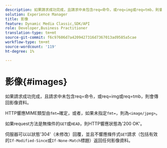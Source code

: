 ```yaml
---
description: 如果請求成功完成，且請求中未包含req=命令，或req=img或req=tmb，則會傳回影像資料。
solution: Experience Manager
title: 影像
feature: Dynamic Media Classic,SDK/API
role: Developer,Business Practitioner
translation-type: tm+mt
source-git-commit: f6c97606d7a4209427316d7367013ad9585a5cae
workflow-type: tm+mt
source-wordcount: '119'
ht-degree: 1%

---
```



# 影像{#images}

如果請求成功完成，且請求中未包含req=命令，或req=img或req=tmb，則會傳回影像資料。

HTTP響應MIME類型由`fmt=`確定，或者，如果未指定`fmt=`，則為`<image/jpeg>`。

如果request方法是無條件的`GET`或`HEAD`，則HTTP響應狀態為&#39;200 OK&#39;。

伺服器可以以狀態&#39;304&#39;（未修改）回覆，並且不響應條件式`GET`請求（包括有效的`If-Modified-Since`或`If-None-Match`標題）返回任何影像資料。
